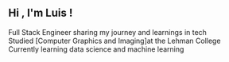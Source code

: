 
## Hi , I'm Luis !

 Full Stack Engineer sharing my journey and learnings in tech <br/>
 Studied [Computer Graphics and Imaging]at the Lehman College <br/>
 Currently learning data science and machine learning 


 
